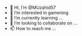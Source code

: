 - 👋 Hi, I’m @MUzahid57
- 👀 I’m interested in gamening
- 🌱 I’m currently learning ...
- 💞️ I’m looking to collaborate on ...
- 📫 How to reach me ...

<!---
MUzahid57/MUzahid57 is a ✨ special ✨ repository because its `README.md` (this file) appears on your GitHub profile.
You can click the Preview link to take a look at your changes.
--->
